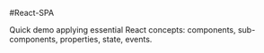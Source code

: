 #React-SPA

Quick demo applying essential React concepts: components, sub-components, properties, state, events.